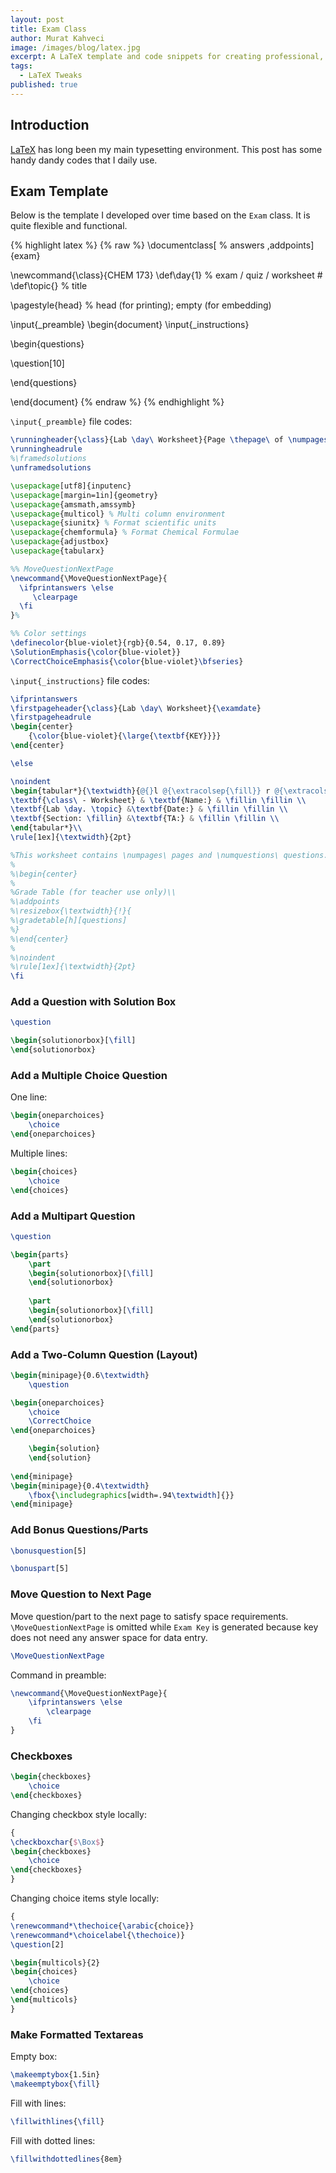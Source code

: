 ```yaml
---
layout: post
title: Exam Class
author: Murat Kahveci
image: /images/blog/latex.jpg
excerpt: A LaTeX template and code snippets for creating professional, flexible, and functional academic exams and quizzes.
tags: 
  - LaTeX Tweaks
published: true
---
```


## Introduction

[LaTeX](https://www.latex-project.org) has long been my main typesetting environment. This post has some handy dandy codes that I daily use.

## Exam Template 

Below is the template I developed over time based on the `Exam` class. It is quite flexible and functional. 

{% highlight latex %}
{% raw %}
\documentclass[
% answers 
,addpoints]{exam}

\newcommand{\class}{CHEM 173}
\def\day{1}  % exam / quiz / worksheet #
\def\topic{} % title

\pagestyle{head} % head (for printing); empty (for embedding)

\input{_preamble}
\begin{document}
\input{_instructions} 

\begin{questions}	
	
\question[10] 	
		
\end{questions}

\end{document}
{% endraw %}
{% endhighlight %}

`\input{_preamble}` file codes:

```latex
\runningheader{\class}{Lab \day\ Worksheet}{Page \thepage\ of \numpages}
\runningheadrule
%\framedsolutions
\unframedsolutions

\usepackage[utf8]{inputenc}
\usepackage[margin=1in]{geometry}
\usepackage{amsmath,amssymb}
\usepackage{multicol} % Multi column environment 
\usepackage{siunitx} % Format scientific units
\usepackage{chemformula} % Format Chemical Formulae
\usepackage{adjustbox}
\usepackage{tabularx}

%% MoveQuestionNextPage
\newcommand{\MoveQuestionNextPage}{
  \ifprintanswers \else 
     \clearpage
  \fi
}%

%% Color settings
\definecolor{blue-violet}{rgb}{0.54, 0.17, 0.89}
\SolutionEmphasis{\color{blue-violet}}
\CorrectChoiceEmphasis{\color{blue-violet}\bfseries}
```
`\input{_instructions}` file codes:

```latex
\ifprintanswers 
\firstpageheader{\class}{Lab \day\ Worksheet}{\examdate}
\firstpageheadrule
\begin{center}
	{\color{blue-violet}{\large{\textbf{KEY}}}}
\end{center}

\else

\noindent
\begin{tabular*}{\textwidth}{@{}l @{\extracolsep{\fill}} r @{\extracolsep{5pt}} l@{}}
\textbf{\class\ - Worksheet} & \textbf{Name:} & \fillin \fillin \\
\textbf{Lab \day. \topic} &\textbf{Date:} & \fillin \fillin \\
\textbf{Section: \fillin} &\textbf{TA:} & \fillin \fillin \\
\end{tabular*}\\
\rule[1ex]{\textwidth}{2pt}

%This worksheet contains \numpages\ pages and \numquestions\ questions. Please add all the names of  "contributing group members." 
%
%\begin{center}
%
%Grade Table (for teacher use only)\\
%\addpoints
%\resizebox{\textwidth}{!}{
%\gradetable[h][questions]
%}
%\end{center}
%
%\noindent
%\rule[1ex]{\textwidth}{2pt} 
\fi
```

### Add a Question with Solution Box 

```latex
\question

\begin{solutionorbox}[\fill] 
\end{solutionorbox}
```

### Add a Multiple Choice Question

One line:

```latex
\begin{oneparchoices}
    \choice
\end{oneparchoices}
```

Multiple lines:

```latex
\begin{choices}
    \choice
\end{choices}
```

### Add a Multipart Question

```latex
\question

\begin{parts}
    \part
    \begin{solutionorbox}[\fill] 
    \end{solutionorbox}
    
    \part
    \begin{solutionorbox}[\fill] 
    \end{solutionorbox}    
\end{parts}
```
### Add a Two-Column Question (Layout) 

```latex
\begin{minipage}{0.6\textwidth}
    \question 

\begin{oneparchoices}
	\choice	  
	\CorrectChoice	  
\end{oneparchoices}	

    \begin{solution} 
    \end{solution}
    
\end{minipage}
\begin{minipage}{0.4\textwidth}
    \fbox{\includegraphics[width=.94\textwidth]{}}
\end{minipage}
```

### Add Bonus Questions/Parts

```latex
\bonusquestion[5]
```

```latex
\bonuspart[5]
```

### Move Question to Next Page 

Move question/part to the next page to satisfy space requirements. `\MoveQuestionNextPage` is omitted while `Exam Key` is generated because key does not need any answer space for data entry.

```latex
\MoveQuestionNextPage
```
Command in preamble:

```latex
\newcommand{\MoveQuestionNextPage}{
    \ifprintanswers \else 
        \clearpage
    \fi
}
```

### Checkboxes

```latex
\begin{checkboxes}
    \choice
\end{checkboxes}
```

Changing checkbox style locally:

```latex
{
\checkboxchar{$\Box$}
\begin{checkboxes}
    \choice 
\end{checkboxes}
}
```

Changing choice items style locally:

```latex
{
\renewcommand*\thechoice{\arabic{choice}}
\renewcommand*\choicelabel{\thechoice)}
\question[2] 

\begin{multicols}{2}
\begin{choices}
    \choice
\end{choices}
\end{multicols}
}
```

### Make Formatted Textareas

Empty box:

```latex
\makeemptybox{1.5in}
\makeemptybox{\fill}
```

Fill with lines:

```latex
\fillwithlines{\fill}
```

Fill with dotted lines:

```latex
\fillwithdottedlines{8em}
```